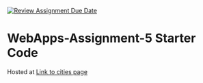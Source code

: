 [![Review Assignment Due Date](https://classroom.github.com/assets/deadline-readme-button-24ddc0f5d75046c5622901739e7c5dd533143b0c8e959d652212380cedb1ea36.svg)](https://classroom.github.com/a/7kKA03Up)
# WebApps-Assignment-5 Starter Code
Hosted at [Link to cities page](https://44-563-webapps-f23.github.io/44563-webapps-f23-assignment5-Manideep4444/cities.html)